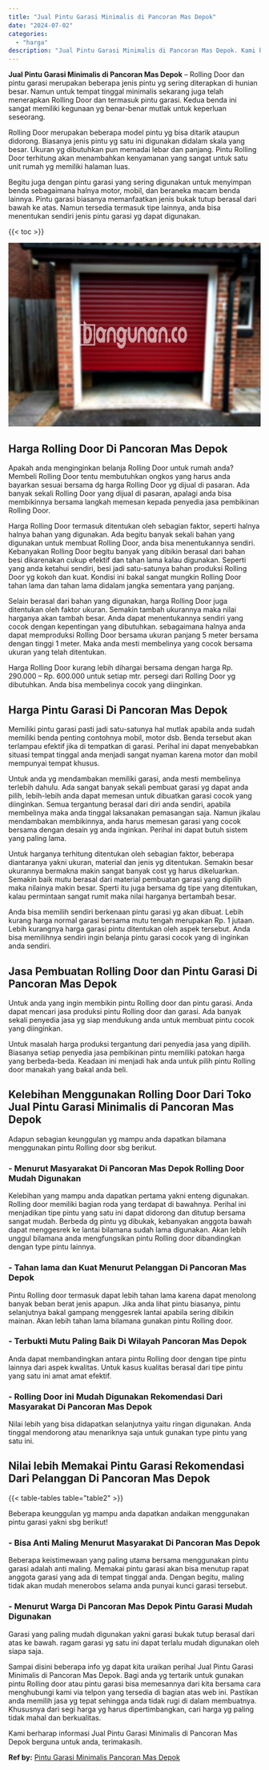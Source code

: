 ```yaml
---
title: "Jual Pintu Garasi Minimalis di Pancoran Mas Depok"
date: "2024-07-02"
categories: 
  - "harga"
description: "Jual Pintu Garasi Minimalis di Pancoran Mas Depok. Kami berharap informasi Jual Pintu Garasi Minimalis di Pancoran Mas Depok berguna untuk anda, terimakasih...."
---
```


**Jual Pintu Garasi Minimalis di Pancoran Mas Depok** – Rolling Door dan pintu garasi merupakan beberapa jenis pintu yg sering diterapkan di hunian besar. Namun untuk tempat tinggal minimalis sekarang juga telah menerapkan Rolling Door dan termasuk pintu garasi. Kedua benda ini sangat memiliki kegunaan yg benar-benar mutlak untuk keperluan seseorang.

Rolling Door merupakan beberapa model pintu yg bisa ditarik ataupun didorong. Biasanya jenis pintu yg satu ini digunakan didalam skala yang besar. Ukuran yg dibutuhkan pun memadai lebar dan panjang. Pintu Rolling Door terhitung akan menambahkan kenyamanan yang sangat untuk satu unit rumah yg memiliki halaman luas.

Begitu juga dengan pintu garasi yang sering digunakan untuk menyimpan benda sebagaimana halnya motor, mobil, dan beraneka macam benda lainnya. Pintu garasi biasanya memanfaatkan jenis bukak tutup berasal dari bawah ke atas. Namun tersedia termasuk tipe lainnya, anda bisa menentukan sendiri jenis pintu garasi yg dapat digunakan.

{{< toc >}}

![Jual Pintu Garasi Minimalis di Pancoran Mas Depok](/images/pintu-garasi-31.png)

## Harga Rolling Door Di Pancoran Mas Depok

Apakah anda menginginkan belanja Rolling Door untuk rumah anda? Membeli Rolling Door tentu membutuhkan ongkos yang harus anda bayarkan sesuai bersama dg harga Rolling Door yg dijual di pasaran. Ada banyak sekali Rolling Door yang dijual di pasaran, apalagi anda bisa membikinnya bersama langkah memesan kepada penyedia jasa pembikinan Rolling Door.

Harga Rolling Door termasuk ditentukan oleh sebagian faktor, seperti halnya halnya bahan yang digunakan. Ada begitu banyak sekali bahan yang digunakan untuk membuat Rolling Door, anda bisa menentukannya sendiri. Kebanyakan Rolling Door begitu banyak yang dibikin berasal dari bahan besi dikarenakan cukup efektif dan tahan lama kalau digunakan. Seperti yang anda ketahui sendiri, besi jadi satu-satunya bahan produksi Rolling Door yg kokoh dan kuat. Kondisi ini bakal sangat mungkin Rolling Door tahan lama dan tahan lama didalam jangka sementara yang panjang.

Selain berasal dari bahan yang digunakan, harga Rolling Door juga ditentukan oleh faktor ukuran. Semakin tambah ukurannya maka nilai harganya akan tambah besar. Anda dapat menentukannya sendiri yang cocok dengan kepentingan yang dibutuhkan. sebagaimana halnya anda dapat memproduksi Rolling Door bersama ukuran panjang 5 meter bersama dengan tinggi 1 meter. Maka anda mesti membelinya yang cocok bersama ukuran yang telah ditentukan.

Harga Rolling Door kurang lebih dihargai bersama dengan harga Rp. 290.000 – Rp. 600.000 untuk setiap mtr. persegi dari Rolling Door yg dibutuhkan. Anda bisa membelinya cocok yang diinginkan.

## Harga Pintu Garasi Di Pancoran Mas Depok

Memiliki pintu garasi pasti jadi satu-satunya hal mutlak apabila anda sudah memiliki benda penting contohnya mobil, motor dsb. Benda tersebut akan terlampau efektif jika di tempatkan di garasi. Perihal ini dapat menyebabkan situasi tempat tinggal anda menjadi sangat nyaman karena motor dan mobil mempunyai tempat khusus.

Untuk anda yg mendambakan memiliki garasi, anda mesti membelinya terlebih dahulu. Ada sangat banyak sekali pembuat garasi yg dapat anda pilih, lebih-lebih anda dapat memesan untuk dibuatkan garasi cocok yang diinginkan. Semua tergantung berasal dari diri anda sendiri, apabila membelinya maka anda tinggal laksanakan pemasangan saja. Namun jikalau mendambakan membikinnya, anda harus memesan garasi yang cocok bersama dengan desain yg anda inginkan. Perihal ini dapat butuh sistem yang paling lama.

Untuk harganya terhitung ditentukan oleh sebagian faktor, beberapa diantaranya yakni ukuran, material dan jenis yg ditentukan. Semakin besar ukurannya bermakna makin sangat banyak cost yg harus dikeluarkan. Semakin baik mutu berasal dari material pembuatan garasi yang dipilih maka nilainya makin besar. Sperti itu juga bersama dg tipe yang ditentukan, kalau permintaan sangat rumit maka nilai harganya bertambah besar.

Anda bisa memilih sendiri berkenaan pintu garasi yg akan dibuat. Lebih kurang harga normal garasi bersama mutu tengah merupakan Rp. 1 jutaan. Lebih kurangnya harga garasi pintu ditentukan oleh aspek tersebut. Anda bisa memilihnya sendiri ingin belanja pintu garasi cocok yang di inginkan anda sendiri.

## Jasa Pembuatan Rolling Door dan Pintu Garasi Di Pancoran Mas Depok

Untuk anda yang ingin membikin pintu Rolling door dan pintu garasi. Anda dapat mencari jasa produksi pintu Rolling door dan garasi. Ada banyak sekali penyedia jasa yg siap mendukung anda untuk membuat pintu cocok yang diinginkan.

Untuk masalah harga produksi tergantung dari penyedia jasa yang dipilih. Biasanya setiap penyedia jasa pembikinan pintu memiliki patokan harga yang berbeda-beda. Keadaan ini menjadi hak anda untuk pilih pintu Rolling door manakah yang bakal anda beli.

## Kelebihan Menggunakan Rolling Door Dari Toko Jual Pintu Garasi Minimalis di Pancoran Mas Depok

Adapun sebagian keunggulan yg mampu anda dapatkan bilamana menggunakan pintu Rolling door sbg berikut.

### \- Menurut Masyarakat Di Pancoran Mas Depok Rolling Door Mudah Digunakan

Kelebihan yang mampu anda dapatkan pertama yakni enteng digunakan. Rolling door memiliki bagian roda yang terdapat di bawahnya. Perihal ini menjadikan tipe pintu yang satu ini dapat didorong dan ditutup bersama sangat mudah. Berbeda dg pintu yg dibukak, kebanyakan anggota bawah dapat menggesrek ke lantai bilamana sudah lama digunakan. Akan lebih unggul bilamana anda mengfungsikan pintu Rolling door dibandingkan dengan type pintu lainnya.

### \- Tahan lama dan Kuat Menurut Pelanggan Di Pancoran Mas Depok

Pintu Rolling door termasuk dapat lebih tahan lama karena dapat menolong banyak beban berat jenis apapun. Jika anda lihat pintu biasanya, pintu selanjutnya bakal gampang menggesrek lantai apabila sering dibikin mainan. Akan lebih tahan lama bilamana gunakan pintu Rolling door.

### \- Terbukti Mutu Paling Baik Di Wilayah Pancoran Mas Depok

Anda dapat membandingkan antara pintu Rolling door dengan tipe pintu lainnya dari aspek kwalitas. Untuk kasus kualitas berasal dari tipe pintu yang satu ini amat amat efektif.

### \- Rolling Door ini Mudah Digunakan Rekomendasi Dari Masyarakat Di Pancoran Mas Depok

Nilai lebih yang bisa didapatkan selanjutnya yaitu ringan digunakan. Anda tinggal mendorong atau menariknya saja untuk gunakan type pintu yang satu ini.

## Nilai lebih Memakai Pintu Garasi Rekomendasi Dari Pelanggan Di Pancoran Mas Depok

{{< table-tables table="table2" >}}

Beberapa keunggulan yg mampu anda dapatkan andaikan menggunakan pintu garasi yakni sbg berikut!

### \- Bisa Anti Maling Menurut Masyarakat Di Pancoran Mas Depok

Beberapa keistimewaan yang paling utama bersama menggunakan pintu garasi adalah anti maling. Memakai pintu garasi akan bisa menutup rapat anggota garasi yang ada di tempat tinggal anda. Dengan begitu, maling tidak akan mudah menerobos selama anda punyai kunci garasi tersebut.

### \- Menurut Warga Di Pancoran Mas Depok Pintu Garasi Mudah Digunakan

Garasi yang paling mudah digunakan yakni garasi bukak tutup berasal dari atas ke bawah. ragam garasi yg satu ini dapat terlalu mudah digunakan oleh siapa saja.

Sampai disini beberapa info yg dapat kita uraikan perihal Jual Pintu Garasi Minimalis di Pancoran Mas Depok. Bagi anda yg tertarik untuk gunakan pintu Rolling door atau pintu garasi bisa memesannya dari kita bersama cara menghubungi kami via telpon yang tersedia di bagian atas web ini. Pastikan anda memilih jasa yg tepat sehingga anda tidak rugi di dalam membuatnya. Khususnya dari segi harga yg harus dipertimbangkan, cari harga yg paling tidak mahal dan berkualitas.

Kami berharap informasi Jual Pintu Garasi Minimalis di Pancoran Mas Depok berguna untuk anda, terimakasih.

**Ref by:** [Pintu Garasi Minimalis Pancoran Mas Depok](https://id.wikipedia.org/wiki/Pintu)
